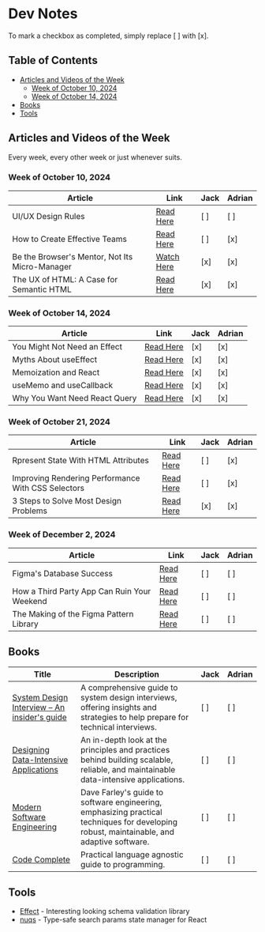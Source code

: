 # Dev Notes

To mark a checkbox as completed, simply replace [ ] with [x].

## Table of Contents

- [Articles and Videos of the Week](#articles-and-videos-of-the-week)
  - [Week of October 10, 2024](#week-of-october-10-2024)
  - [Week of October 14, 2024](#week-of-october-14-2024)
- [Books](#books)
- [Tools](#tools)

## Articles and Videos of the Week

Every week, every other week or just whenever suits.

### Week of October 10, 2024

| Article                                        | Link                                                                                  | Jack | Adrian |
| ---------------------------------------------- | ------------------------------------------------------------------------------------- | ---- | ------ |
| UI/UX Design Rules                             | [Read Here](https://www.anthonyhobday.com/sideprojects/saferules/)                    | [ ]  | [ ]    |
| How to Create Effective Teams                  | [Read Here](https://addyosmani.com/blog/effective-teams/?ck_subscriber_id=1646293088) | [ ]  | [x]    |
| Be the Browser's Mentor, Not Its Micro-Manager | [Watch Here](https://www.youtube.com/watch?v=5uhIiI9Ld5M)                             | [x]  | [x]    |
| The UX of HTML: A Case for Semantic HTML       | [Read Here](https://www.htmhell.dev/adventcalendar/2023/1/)                           | [x]  | [x]    |

### Week of October 14, 2024

| Article                       | Link                                                              | Jack | Adrian |
| ----------------------------- | ----------------------------------------------------------------- | ---- | ------ |
| You Might Not Need an Effect  | [Read Here](https://react.dev/learn/you-might-not-need-an-effect) | [x]  | [x]    |
| Myths About useEffect         | [Read Here](https://www.epicreact.dev/myths-about-useeffect)      | [x]  | [x]    |
| Memoization and React         | [Read Here](https://www.epicreact.dev/memoization-and-react)      | [x]  | [x]    |
| useMemo and useCallback       | [Read Here](https://kentcdodds.com/blog/usememo-and-usecallback)  | [x]  | [x]    |
| Why You Want Need React Query | [Read Here](https://tkdodo.eu/blog/why-you-want-react-query)      | [x]  | [x]    |

### Week of October 21, 2024

| Article                                            | Link                                                                                                          | Jack | Adrian |
| -------------------------------------------------- | ------------------------------------------------------------------------------------------------------------- | ---- | ------ |
| Rpresent State With HTML Attributes                | [Read Here](https://www.aleksandrhovhannisyan.com/blog/represent-state-with-html-attributes-not-class-names/) | [ ]  | [x]    |
| Improving Rendering Performance With CSS Selectors | [Read Here](https://nolanlawson.com/2024/09/18/improving-rendering-performance-with-css-content-visibility/)  | [ ]  | [x]    |
| 3 Steps to Solve Most Design Problems              | [Read Here](https://khalilstemmler.com/letters/3-steps-to-solve-most-design-problems/)                        | [x]  | [x]    |

### Week of December 2, 2024

| Article                                            | Link                                                                                                          | Jack | Adrian |
| -------------------------------------------------- | ------------------------------------------------------------------------------------------------------------- | ---- | ------ |
| Figma's Database Success                | [Read Here](https://www.figma.com/blog/how-figmas-databases-team-lived-to-tell-the-scale/) | [ ]  | [ ]    |
| How a Third Party App Can Ruin Your Weekend | [Read Here](https://zaidesanton.substack.com/p/how-a-3rd-party-api-can-ruin-you?r=2bjtip)  | [ ]  | [ ]    |
| The Making of the Figma Pattern Library              | [Read Here](https://www.figma.com/blog/figma-pattern-library/)                        | [ ]  | [ ]    |


## Books

| Title                                                                                                                                   | Description                                                                                                                               | Jack | Adrian |
| --------------------------------------------------------------------------------------------------------------------------------------- | ----------------------------------------------------------------------------------------------------------------------------------------- | ---- | ------ |
| [System Design Interview – An insider's guide](https://www.goodreads.com/book/show/54109255-system-design-interview-an-insider-s-guide) | A comprehensive guide to system design interviews, offering insights and strategies to help prepare for technical interviews.             | [ ]  | [ ]    |
| [Designing Data-Intensive Applications](https://www.goodreads.com/book/show/23463279-designing-data-intensive-applications)             | An in-depth look at the principles and practices behind building scalable, reliable, and maintainable data-intensive applications.        | [ ]  | [ ]    |
| [Modern Software Engineering](https://www.goodreads.com/book/show/59072155-modern-software-engineering)                                 | Dave Farley's guide to software engineering, emphasizing practical techniques for developing robust, maintainable, and adaptive software. | [ ]  | [ ]    |
| [Code Complete](https://tinyurl.com/2es5asfx)                                                                                           | Practical language agnostic guide to programming.                                                                                         | [ ]  | [ ]    |

## Tools

- [Effect](https://effect.website/) - Interesting looking schema validation library
- [nuqs](https://nuqs.47ng.com/) - Type-safe search params state manager for React
